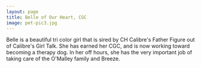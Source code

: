 ```yaml
---
layout: page
title: Belle of Our Heart, CGC
image: pet-pic3.jpg
---
```


Belle is a beautiful tri color girl that is sired by CH Calibre's Father Figure out of Calibre's Girl Talk.
She has earned her CGC, and is now working toward becoming a therapy dog. In her off hours, she has the
very important job of taking care of the O'Malley family and Breeze.